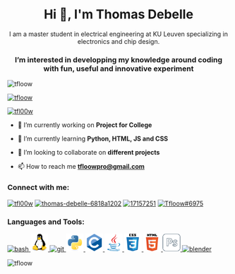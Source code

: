 <h1 align="center">Hi 👋, I'm Thomas Debelle</h1>

<p align="center">I am a master student in electrical engineering at KU Leuven specializing in electronics and chip design.</p>

<h3 align="center">I’m interested in developping my knowledge around coding with fun, useful and innovative experiment</h3>

<p align="left"> <img src="https://komarev.com/ghpvc/?username=tfloow&label=Profile%20views&color=0e75b6&style=flat" alt="tfloow" /> </p>

<p align="left"> <a href="https://github.com/ryo-ma/github-profile-trophy"><img src="https://github-profile-trophy.vercel.app/?username=tfloow" alt="tfloow" /></a> </p>

<p align="left"> <a href="https://twitter.com/tfl00w" target="blank"><img src="https://img.shields.io/twitter/follow/tfl00w?logo=twitter&style=for-the-badge" alt="tfl00w" /></a> </p>

- 🔭 I’m currently working on **Project for College**

- 🌱 I’m currently learning **Python, HTML, JS and CSS**

- 👯 I’m looking to collaborate on **different projects**

- 📫 How to reach me **tfloowpro@gmail.com**

<h3 align="left">Connect with me:</h3>
<p align="left">
<a href="https://twitter.com/tfl00w" target="blank"><img align="center" src="https://raw.githubusercontent.com/rahuldkjain/github-profile-readme-generator/master/src/images/icons/Social/twitter.svg" alt="tfl00w" height="30" width="40" /></a>
<a href="https://linkedin.com/in/thomas-debelle-6818a1202" target="blank"><img align="center" src="https://raw.githubusercontent.com/rahuldkjain/github-profile-readme-generator/master/src/images/icons/Social/linked-in-alt.svg" alt="thomas-debelle-6818a1202" height="30" width="40" /></a>
<a href="https://stackoverflow.com/users/17157251" target="blank"><img align="center" src="https://raw.githubusercontent.com/rahuldkjain/github-profile-readme-generator/master/src/images/icons/Social/stack-overflow.svg" alt="17157251" height="30" width="40" /></a>
<a href="https://discord.gg/Tfloow#6975" target="blank"><img align="center" src="https://raw.githubusercontent.com/rahuldkjain/github-profile-readme-generator/master/src/images/icons/Social/discord.svg" alt="Tfloow#6975" height="30" width="40" /></a>
</p>

<h3 align="left">Languages and Tools:</h3>
<p align="left"> <a href="https://www.gnu.org/software/bash/" target="_blank" rel="noreferrer"> <img src="https://upload.wikimedia.org/wikipedia/commons/thumb/4/4b/Bash_Logo_Colored.svg/2048px-Bash_Logo_Colored.svg.png" alt="bash" width="40" height="40"/> </a> 
<a href="https://www.linux.org/" target="_blank" rel="noreferrer"> <img src="https://raw.githubusercontent.com/devicons/devicon/master/icons/linux/linux-original.svg" alt="linux" width="40" height="40"/> </a>
<a href="https://git-scm.com/" target="_blank" rel="noreferrer"> <img src="https://www.vectorlogo.zone/logos/git-scm/git-scm-icon.svg" alt="git" width="40" height="40"/> </a>
  <a href="https://www.python.org" target="_blank" rel="noreferrer"> <img src="https://raw.githubusercontent.com/devicons/devicon/master/icons/python/python-original.svg" alt="python" width="40" height="40"/> </a>
  <a href="https://www.cprogramming.com/" target="_blank" rel="noreferrer"> <img src="https://raw.githubusercontent.com/devicons/devicon/master/icons/c/c-original.svg" alt="c" width="40" height="40"/> </a>
   <a href="https://www.java.com" target="_blank" rel="noreferrer"> <img src="https://raw.githubusercontent.com/devicons/devicon/master/icons/java/java-original.svg" alt="java" width="40" height="40"/> </a> 
  <a href="https://www.w3schools.com/css/" target="_blank" rel="noreferrer"> <img src="https://raw.githubusercontent.com/devicons/devicon/master/icons/css3/css3-original-wordmark.svg" alt="css3" width="40" height="40"/> </a>  <a href="https://www.w3.org/html/" target="_blank" rel="noreferrer"> <img src="https://raw.githubusercontent.com/devicons/devicon/master/icons/html5/html5-original-wordmark.svg" alt="html5" width="40" height="40"/> </a><a href="https://www.photoshop.com/en" target="_blank" rel="noreferrer"> <img src="https://raw.githubusercontent.com/devicons/devicon/master/icons/photoshop/photoshop-line.svg" alt="photoshop" width="40" height="40"/> </a>  
<a href="https://www.blender.org/" target="_blank" rel="noreferrer"> <img src="https://download.blender.org/branding/community/blender_community_badge_white.svg" alt="blender" width="40" height="40"/> </a> </p>

<p><img align="center" src="https://github-readme-streak-stats.herokuapp.com/?user=tfloow&" alt="tfloow" /></p>
